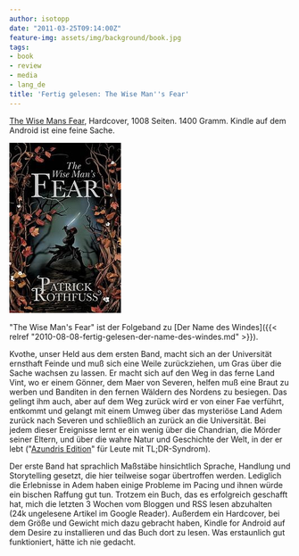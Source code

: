 ```yaml
---
author: isotopp
date: "2011-03-25T09:14:00Z"
feature-img: assets/img/background/book.jpg
tags:
- book
- review
- media
- lang_de
title: 'Fertig gelesen: The Wise Man''s Fear'
---
```

[The Wise Mans Fear](http://www.amazon.de/Wise-Mans-Fear-Kingkiller-Chronicles/dp/0756404738),
Hardcover, 1008 Seiten. 1400 Gramm. Kindle auf dem Android ist eine feine Sache.

![](/uploads/TheWiseMansFearUKcover.jpeg)

"The Wise Man's Fear" ist der Folgeband zu 
[Der Name des Windes]({{< relref "2010-08-08-fertig-gelesen-der-name-des-windes.md" >}}).

Kvothe, unser Held aus dem ersten Band, macht sich an der Universität
ernsthaft Feinde und muß sich eine Weile zurückziehen, um Gras über die
Sache wachsen zu lassen. Er macht sich auf den Weg in das ferne Land Vint,
wo er einem Gönner, dem Maer von Severen, helfen muß eine Braut zu werben
und Banditen in den fernen Wäldern des Nordens zu besiegen. Das gelingt ihm
auch, aber auf dem Weg zurück wird er von einer Fae verführt, entkommt und
gelangt mit einem Umweg über das mysteriöse Land Adem zurück nach Severen
und schließlich an zurück an die Universität. Bei jedem dieser Ereignisse
lernt er ein wenig über die Chandrian, die Mörder seiner Eltern, und über
die wahre Natur und Geschichte der Welt, in der er lebt 
("[Azundris Edition](http://en.wikipedia.org/wiki/The_Wise_Man's_Fear)" 
für Leute mit TL;DR-Syndrom).

Der erste Band hat sprachlich Maßstäbe hinsichtlich Sprache, Handlung und
Storytelling gesetzt, die hier teilweise sogar übertroffen werden. Lediglich
die Erlebnisse in Adem haben einige Probleme im Pacing und ihnen würde ein
bischen Raffung gut tun. Trotzem ein Buch, das es erfolgreich geschafft hat,
mich die letzten 3 Wochen vom Bloggen und RSS lesen abzuhalten (24k
ungelesene Artikel im Google Reader). Außerdem ein Hardcover, bei dem Größe
und Gewicht mich dazu gebracht haben, Kindle for Android auf dem Desire zu
installieren und das Buch dort zu lesen. Was erstaunlich gut funktioniert,
hätte ich nie gedacht.
